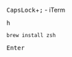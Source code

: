 
<kbd>CapsLock</kbd>+<kbd>;</kbd> - iTerm

<kbd>h</kbd>

```shell
brew install zsh
```

<kbd>Enter</kbd>

